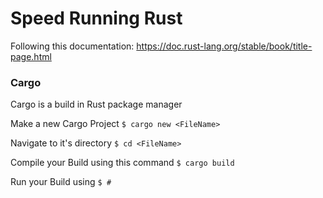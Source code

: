 # Speed Running Rust

Following this documentation: https://doc.rust-lang.org/stable/book/title-page.html


### Cargo 
Cargo is a build in Rust package manager

Make a new Cargo Project 
```$ cargo new <FileName>```

Navigate to it's directory
```$ cd <FileName>```

Compile your Build using this command
```$ cargo build```

Run your Build using
```$ #```